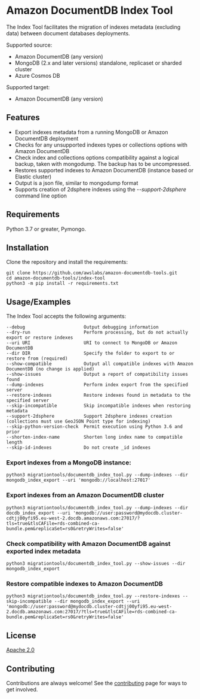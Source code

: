 # Amazon DocumentDB Index Tool

The Index Tool facilitates the migration of indexes metadata (excluding data) between document databases deployments.

Supported source: 
 - Amazon DocumentDB (any version)
 - MongoDB (2.x and later versions) standalone, replicaset or sharded cluster
 - Azure Cosmos DB

Supported target: 
 - Amazon DocumentDB (any version)


## Features

- Export indexes metadata from a running MongoDB or Amazon DocumentDB deployment
- Checks for any unsupported indexes types or collections options with Amazon DocumentDB
- Check index and collections options compatibility against a logical backup, taken with mongodump. The backup has to be uncompressed.
- Restores supported indexes to Amazon DocumentDB (instance based or Elastic cluster)
- Output is a json file, similar to mongodump format
- Supports creation of 2dsphere indexes using the *--support-2dsphere* command line option

## Requirements
Python 3.7 or greater, Pymongo.

## Installation
Clone the repository and install the requirements:

```
git clone https://github.com/awslabs/amazon-documentdb-tools.git
cd amazon-documentdb-tools/index-tool
python3 -m pip install -r requirements.txt
```

## Usage/Examples
The Index Tool accepts the following arguments:

```
--debug                      Output debugging information
--dry-run                    Perform processing, but do not actually export or restore indexes
--uri URI                    URI to connect to MongoDB or Amazon DocumentDB
--dir DIR                    Specify the folder to export to or restore from (required)
--show-compatible            Output all compatible indexes with Amazon DocumentDB (no change is applied)
--show-issues                Output a report of compatibility issues found
--dump-indexes               Perform index export from the specified server
--restore-indexes            Restore indexes found in metadata to the specified server
--skip-incompatible          Skip incompatible indexes when restoring metadata
--support-2dsphere           Support 2dsphere indexes creation (collections must use GeoJSON Point type for indexing)
--skip-python-version-check  Permit execution using Python 3.6 and prior
--shorten-index-name         Shorten long index name to compatible length
--skip-id-indexes            Do not create _id indexes
```

### Export indexes from a MongoDB instance:
```
python3 migrationtools/documentdb_index_tool.py --dump-indexes --dir mongodb_index_export --uri 'mongodb://localhost:27017' 
```

### Export indexes from an Amazon DocumentDB cluster
```
python3 migrationtools/documentdb_index_tool.py --dump-indexes --dir docdb_index_export --uri 'mongodb://user:password@mydocdb.cluster-cdtjj00yfi95.eu-west-2.docdb.amazonaws.com:27017/?tls=true&tlsCAFile=rds-combined-ca-bundle.pem&replicaSet=rs0&retryWrites=false' 
```

### Check compatibility with Amazon DocumentDB against exported index metadata
```
python3 migrationtools/documentdb_index_tool.py --show-issues --dir mongodb_index_export
```

### Restore compatible indexes to Amazon DocumentDB
```
python3 migrationtools/documentdb_index_tool.py --restore-indexes --skip-incompatible --dir mongodb_index_export --uri 'mongodb://user:password@mydocdb.cluster-cdtjj00yfi95.eu-west-2.docdb.amazonaws.com:27017/?tls=true&tlsCAFile=rds-combined-ca-bundle.pem&replicaSet=rs0&retryWrites=false' 
```

## License
[Apache 2.0](http://www.apache.org/licenses/LICENSE-2.0)

## Contributing
Contributions are always welcome! See the [contributing](https://github.com/awslabs/amazon-documentdb-tools/blob/master/CONTRIBUTING.md) page for ways to get involved.
